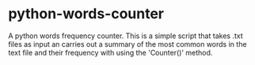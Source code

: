 # python-words-counter
A python words frequency counter. This is a simple script that takes .txt files as input an carries out a summary of the most common words in the text file and their frequency with using the 'Counter()' method.
